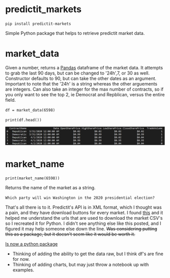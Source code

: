 # predictit_markets

`pip install predictit-markets`

Simple Python package that helps to retrieve predictit market data. 

# market_data
Given a number, returns a [Pandas](https://pandas.pydata.org/docs/) dataframe of the market data. It attempts to grab the last 90 days, but can be changed to '24h',7, or 30 as well. Constructor defaults to 90, but can take the other dates as an argument. Important to note that the '24h' is a string whereas the other arguements are integers.
Can also take an integer for the max number of contracts, so if you only want to see the top 2, ie Democrat and Repblican, versus the entire field. 

`df = market_data(6598)`

`print(df.head())`

![PredictIt Markets Example](https://raw.githubusercontent.com/tuttlepower/predictit_markets/master/predictit_markets/images/output_example.PNG)


# market_name

`print(market_name(6598))`

Returns the name of the market as a string. 

`Which party will win Washington in the 2020 presidential election?`

That's all there is to it. Predictit's API is in XML format, which I thought was a pain, and they have download buttons for every market. I found [this](https://gist.github.com/kiernann/bf5ba187a5070ecb6cfe34db76860c45) and it helped me understand the urls that are used to download the market CSV's so I recreated it for Python. I didn't see anything else like this posted, and I figured it may help someone else down the line. ~~Was considering putting this as a package, but it doesn't seem like it would be worth it.~~

[Is now a python package](https://pypi.org/project/predictit-markets/#description)

- Thinking of adding the ability to get the data raw, but I think df's are fine for now. 
- Thinking of adding charts, but may just throw a notebook up with examples.